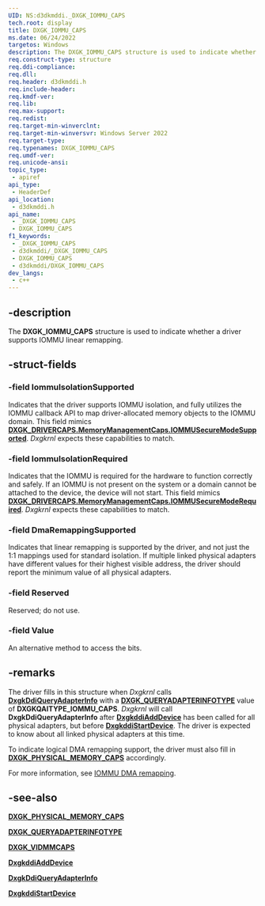 ```yaml
---
UID: NS:d3dkmddi._DXGK_IOMMU_CAPS
tech.root: display
title: DXGK_IOMMU_CAPS
ms.date: 06/24/2022
targetos: Windows
description: The DXGK_IOMMU_CAPS structure is used to indicate whether a driver supports IOMMU linear remapping.
req.construct-type: structure
req.ddi-compliance: 
req.dll: 
req.header: d3dkmddi.h
req.include-header: 
req.kmdf-ver: 
req.lib: 
req.max-support: 
req.redist: 
req.target-min-winverclnt: 
req.target-min-winversvr: Windows Server 2022
req.target-type: 
req.typenames: DXGK_IOMMU_CAPS
req.umdf-ver: 
req.unicode-ansi: 
topic_type:
 - apiref
api_type:
 - HeaderDef
api_location:
 - d3dkmddi.h
api_name:
 - _DXGK_IOMMU_CAPS
 - DXGK_IOMMU_CAPS
f1_keywords:
 - _DXGK_IOMMU_CAPS
 - d3dkmddi/_DXGK_IOMMU_CAPS
 - DXGK_IOMMU_CAPS
 - d3dkmddi/DXGK_IOMMU_CAPS
dev_langs:
 - c++
---
```


## -description

The **DXGK_IOMMU_CAPS** structure is used to indicate whether a driver supports IOMMU linear remapping.

## -struct-fields

### -field IommuIsolationSupported

Indicates that the driver supports IOMMU isolation, and fully utilizes the IOMMU callback API to map driver-allocated memory objects to the IOMMU domain. This field mimics [**DXGK_DRIVERCAPS.MemoryManagementCaps.IOMMUSecureModeSupported**](ns-d3dkmddi-_dxgk_vidmmcaps.md). *Dxgkrnl* expects these capabilities to match.

### -field IommuIsolationRequired

Indicates that the IOMMU is required for the hardware to function correctly and safely. If an IOMMU is not present on the system or a domain cannot be attached to the device, the device will not start. This field mimics [**DXGK_DRIVERCAPS.MemoryManagementCaps.IOMMUSecureModeRequired**](ns-d3dkmddi-_dxgk_vidmmcaps.md). *Dxgkrnl* expects these capabilities to match.

### -field DmaRemappingSupported

Indicates that linear remapping is supported by the driver, and not just the 1:1 mappings used for standard isolation. If multiple linked physical adapters have different values for their highest visible address, the driver should report the minimum value of all physical adapters.

### -field Reserved

Reserved; do not use.

### -field Value

An alternative method to access the bits.

## -remarks

The driver fills in this structure when *Dxgkrnl* calls [**DxgkDdiQueryAdapterInfo**](nc-d3dkmddi-dxgkddi_queryadapterinfo.md) with a [**DXGK_QUERYADAPTERINFOTYPE**](ne-d3dkmddi-_dxgk_queryadapterinfotype.md) value of **DXGKQAITYPE_IOMMU_CAPS**. *Dxgkrnl* will call **DxgkDdiQueryAdapterInfo** after [**DxgkddiAddDevice**](../dispmprt/nc-dispmprt-dxgkddi_add_device.md) has been called for all physical adapters, but before [**DxgkddiStartDevice**](../dispmprt/nc-dispmprt-dxgkddi_start_device.md). The driver is expected to know about all linked physical adapters at this time.

To indicate logical DMA remapping support, the driver must also fill in [**DXGK_PHYSICAL_MEMORY_CAPS**](ns-d3dkmddi-dxgk_physical_memory_caps.md) accordingly.

For more information, see [IOMMU DMA remapping](/windows-hardware/drivers/display/iommu-dma-remapping).

## -see-also

[**DXGK_PHYSICAL_MEMORY_CAPS**](ns-d3dkmddi-dxgk_physical_memory_caps.md)

[**DXGK_QUERYADAPTERINFOTYPE**](ne-d3dkmddi-_dxgk_queryadapterinfotype.md)

[**DXGK_VIDMMCAPS**](ns-d3dkmddi-_dxgk_vidmmcaps.md)

[**DxgkddiAddDevice**](../dispmprt/nc-dispmprt-dxgkddi_add_device.md)

[**DxgkDdiQueryAdapterInfo**](nc-d3dkmddi-dxgkddi_queryadapterinfo.md)

 [**DxgkddiStartDevice**](../dispmprt/nc-dispmprt-dxgkddi_start_device.md)
